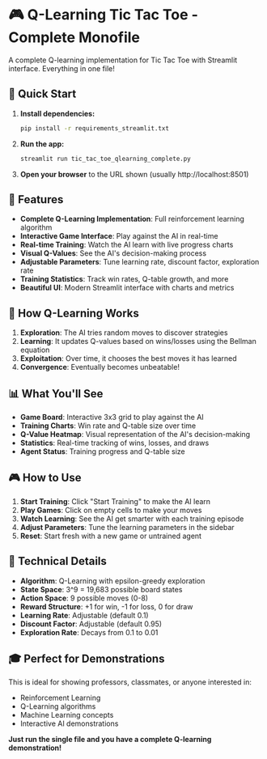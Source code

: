# 🎮 Q-Learning Tic Tac Toe - Complete Monofile

A complete Q-learning implementation for Tic Tac Toe with Streamlit interface. Everything in one file!

## 🚀 Quick Start

1. **Install dependencies:**
   ```bash
   pip install -r requirements_streamlit.txt
   ```

2. **Run the app:**
   ```bash
   streamlit run tic_tac_toe_qlearning_complete.py
   ```

3. **Open your browser** to the URL shown (usually http://localhost:8501)

## 🎯 Features

- **Complete Q-Learning Implementation**: Full reinforcement learning algorithm
- **Interactive Game Interface**: Play against the AI in real-time
- **Real-time Training**: Watch the AI learn with live progress charts
- **Visual Q-Values**: See the AI's decision-making process
- **Adjustable Parameters**: Tune learning rate, discount factor, exploration rate
- **Training Statistics**: Track win rates, Q-table growth, and more
- **Beautiful UI**: Modern Streamlit interface with charts and metrics

## 🧠 How Q-Learning Works

1. **Exploration**: The AI tries random moves to discover strategies
2. **Learning**: It updates Q-values based on wins/losses using the Bellman equation
3. **Exploitation**: Over time, it chooses the best moves it has learned
4. **Convergence**: Eventually becomes unbeatable!

## 📊 What You'll See

- **Game Board**: Interactive 3x3 grid to play against the AI
- **Training Charts**: Win rate and Q-table size over time
- **Q-Value Heatmap**: Visual representation of the AI's decision-making
- **Statistics**: Real-time tracking of wins, losses, and draws
- **Agent Status**: Training progress and Q-table size

## 🎮 How to Use

1. **Start Training**: Click "Start Training" to make the AI learn
2. **Play Games**: Click on empty cells to make your moves
3. **Watch Learning**: See the AI get smarter with each training episode
4. **Adjust Parameters**: Tune the learning parameters in the sidebar
5. **Reset**: Start fresh with a new game or untrained agent

## 🔧 Technical Details

- **Algorithm**: Q-Learning with epsilon-greedy exploration
- **State Space**: 3^9 = 19,683 possible board states
- **Action Space**: 9 possible moves (0-8)
- **Reward Structure**: +1 for win, -1 for loss, 0 for draw
- **Learning Rate**: Adjustable (default 0.1)
- **Discount Factor**: Adjustable (default 0.95)
- **Exploration Rate**: Decays from 0.1 to 0.01

## 🎓 Perfect for Demonstrations

This is ideal for showing professors, classmates, or anyone interested in:
- Reinforcement Learning
- Q-Learning algorithms
- Machine Learning concepts
- Interactive AI demonstrations

**Just run the single file and you have a complete Q-learning demonstration!**
